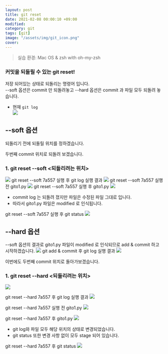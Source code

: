 ```yaml
---
layout: post
title: git reset
date: 2021-02-08 00:00:10 +09:00
modified: 
category: git
tags: [git]
image: "/assets/img/git_icon.png"
cover: 
---
```


>실습 환경: Mac OS & zsh with oh-my-zsh

### 커밋을 되돌릴 수 있는 git reset! <br>

저장 되어있는 상태로 되돌리는 명령어 입니다. <br>
--soft 옵션은 commit 만 되돌려놓고 
--hard 옵션은 commit 과 파일 모두 되돌려 놓습니다.  <br>

  - 현재 `git log`<br>
   ![](./git_reset_1.png)

## --soft 옵션
되돌리기 전에 되돌릴 위치를 정하겠습니다. 

두번째 commit 위치로 되돌려 보겠습니다. 
### 1. git reset --soft <되돌리려는 위치> <br>

  ![](./git_reset_2.png)
  git reset --soft 7a557 실행 후 git log 실행 결과
  ![](./git_reset_3.png)
  git reset --soft 7a557 실행 전 gito1.py
  ![](./git_reset_4.png)
  git reset --soft 7a557 실행 후 gito1.py
  ![](./git_reset_5.png)

  - commit log 는 되돌려 졌지만 파일은  수정된 파일 그대로 입니다. 
  - 따라서 gito1.py 파일은 modified 로 인식됩니다. 

  git reset --soft 7a557 실행 후 git status
  ![](./git_reset_6.png)

## --hard 옵션
--soft 옵션의 결과로 gito1.py 파일이 modified 로 인식되므로 
add & commit 하고 시작하겠습니다. 
![](./git_reset_7.png)
git add & commit 후 git log 실행 결과
![](./git_reset_8.png)

이번에도 두번째 commit 위치로 돌아가보겠습니다. 

### 1. git reset --hard <되돌리려는 위치>
  ![](./git_reset_9.png)

  git reset --hard 7a557 후 git log 실행 결과
  ![](./git_reset_10.png)

  git reset --hard 7a557 실행 전 gito1.py
  ![](./git_reset_11.png)

  git reset --hard 7a557 후 gito1.py
  ![](./git_reset_12.png)

  - git log와 파일 모두 해당 위치의 상태로 변경되었습니다. 
  - git status 또한 변경 사항 없이 모두 stage 되어 있습니다. 

  git reset --hard 7a557 후 git status
  ![](./git_reset_13.png)

